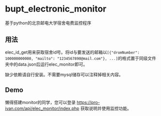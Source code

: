 # bupt_electronic_monitor
基于python的北京邮电大学宿舍电费监控程序

## 用法
elec_id_get用来获取宿舍id号。将id与要发送的邮箱以`[{"dromNumber": 100000000000, "mailto": "1234567890@mail.com"}, ...]`的格式置于同级文件夹中的data.json后运行elec_monitor即可。

缺少依赖请自行安装。不需要mysql储存可以注释掉相关内容。

## Demo
懒得搭建monitor的同学，您可以登录 https://pro-ivan.com/api/elec_monitor/index.php 获取说明并使用监控功能。
